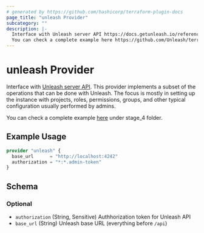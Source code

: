 ```yaml
---
# generated by https://github.com/hashicorp/terraform-plugin-docs
page_title: "unleash Provider"
subcategory: ""
description: |-
  Interface with Unleash server API https://docs.getunleash.io/reference/api/unleash. This provider implements a subset of the operations that can be done with Unleash. The focus is mostly in setting up the instance with projects, roles, permissions, groups, and other typical configuration usually performed by admins.
  You can check a complete example here https://github.com/Unleash/terraform-provider-unleash/tree/main/examples/staged under stage_4 folder.
---
```


# unleash Provider

Interface with [Unleash server API](https://docs.getunleash.io/reference/api/unleash). This provider implements a subset of the operations that can be done with Unleash. The focus is mostly in setting up the instance with projects, roles, permissions, groups, and other typical configuration usually performed by admins.

You can check a complete example [here](https://github.com/Unleash/terraform-provider-unleash/tree/main/examples/staged) under stage_4 folder.

## Example Usage

```terraform
provider "unleash" {
  base_url      = "http://localhost:4242"
  authorization = "*:*.admin-token"
}
```

<!-- schema generated by tfplugindocs -->
## Schema

### Optional

- `authorization` (String, Sensitive) Authhorization token for Unleash API
- `base_url` (String) Unleash base URL (everything before `/api`)
